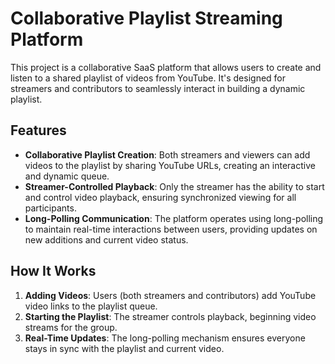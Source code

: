 # Collaborative Playlist Streaming Platform

This project is a collaborative SaaS platform that allows users to create and listen to a shared playlist of videos from YouTube. It's designed for streamers and contributors to seamlessly interact in building a dynamic playlist.

## Features

- **Collaborative Playlist Creation**: Both streamers and viewers can add videos to the playlist by sharing YouTube URLs, creating an interactive and dynamic queue.
- **Streamer-Controlled Playback**: Only the streamer has the ability to start and control video playback, ensuring synchronized viewing for all participants.
- **Long-Polling Communication**: The platform operates using long-polling to maintain real-time interactions between users, providing updates on new additions and current video status.

## How It Works

1. **Adding Videos**: Users (both streamers and contributors) add YouTube video links to the playlist queue.
2. **Starting the Playlist**: The streamer controls playback, beginning video streams for the group.
3. **Real-Time Updates**: The long-polling mechanism ensures everyone stays in sync with the playlist and current video.




